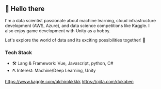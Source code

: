 
## 👋 Hello there


I'm a data scientist passionate about machine learning, cloud infrastructure development (AWS, Azure), and data science competitions like Kaggle. I also enjoy game development with Unity as a hobby.

Let's explore the world of data and its exciting possibilities together! 🚀


### Tech Stack
- 🛠 Lang & Framework: Vue, Javascript, python, C#
- ⛏ Interest: Machine/Deep Learning, Unity


https://www.kaggle.com/akihirokkkkk
https://qiita.com/dokaben

